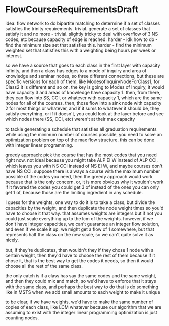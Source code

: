 # FlowCourseRequirementsDraft

idea: flow network to do bipartite matching to determine if a set of classes satisfies the trinity requirements. trivial. generate a set of classes that satisfy it and no more - trivial. slightly tricky to deal with overflow of 3 NS codes, etc because capacity of edge is reached. harder - idk how to do - find the minimum size set that satisfies this. harder - find the minimum weighted set that satisfies this with a weighting being hours per week or interest.

so we have a source that goes to each class in the first layer with capacity infinity, and then a class has edges to a mode of inquiry and area of knowledge and seminar nodes, so three different connections, but these are specific versions for each of them, like ModesofInquiryNodeForClass1, for Class2 it is different and so on. the key is going to Modes of Inquiry, it would have capacity 3 and areas of knowledge have capacity 1. then, from there, they can flow into SS, CCI, or whatever with capacity 1, which are the same nodes for all of the courses. then, those flow into a sink node with capacity 2 for most things or whatever, and if it sums to whatever it should be, they satisfy everything, or if it doesn't, you could look at the layer before and see which nodes there (SS, CCI, etc) weren't at their max capacity

to tackle generating a schedule that satisfies all graduation requirements while using the minimum number of courses possible, you need to solve an optimization problem on top of the max flow structure. this can be done with integer linear programming.

greedy approach: pick the course that has the most codes that you need right now. not ideal because you might take ALP EI W instead of ALP CCI, which leaves you with NS CCI instead of NS EI W, and maybe courses don't have NS CCI. suppose there is always a course with the maximum number possible of the codes you need, then the greedy approach would work because that is the only concern. or, it is more obvious why it wouldn't work if it favored the codes you could get 3 of instead of the ones you can only get 1 of, because those are the limiting ingredient in any schedule. 

 I guess for the weights, one way to do it is to take a class, but divide the capacities by the weight, and then duplicate the node weight times so you'd have to choose it that way. that assumes weights are integers but if not you could just scale everything up to the lcm of the weights. however, if we don't have integer capacities, we can't guarantee an integer flow solution, and even if we scale it up, we might get a flow of 1 somewhere, but that represents half the class on the new scale, so we can't quite solve it as nicely.

but, if they're duplicates, then wouldn't they if they chose 1 node with a certain weight, then they'd have to choose the rest of them because if it chose it, that is the best way to get the codes it needs, so then it would choose all the rest of the same class.

the only catch is if a class has say the same codes and the same weight, and then they could mix and match, so we'd have to enforce that it stays with the same class, and perhaps the best way to do that is do something like in MSTS when we add small amounts to each weight to make it unique

to be clear, if we have weights, we'd have to make the same number of copies of each class, like LCM whatever because our algorithm that we are assuming to exist with the integer linear programming optimization is just counting nodes.
